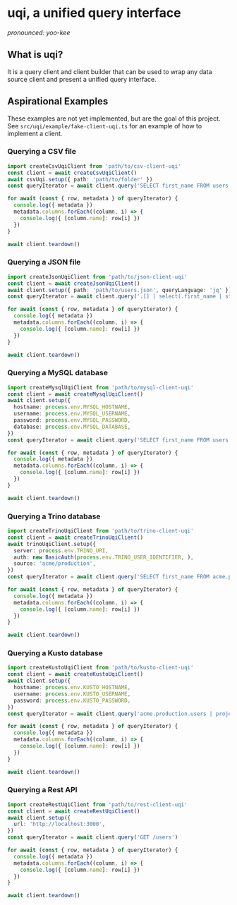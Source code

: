 # uqi, a unified query interface

_pronounced: yoo-kee_

## What is uqi?

It is a query client and client builder that can be used to wrap any data source client and present a unified query interface.

## Aspirational Examples

These examples are not yet implemented, but are the goal of this project. See `src/uqi/example/fake-client-uqi.ts` for an example of how to implement a client.

### Querying a CSV file

```typescript
import createCsvUqiClient from 'path/to/csv-client-uqi'
const client = await createCsvUqiClient()
await csvUqi.setup({ path: 'path/to/folder' })
const queryIterator = await client.query('SELECT first_name FROM users.csv')

for await (const { row, metadata } of queryIterator) {
  console.log({ metadata })
  metadata.columns.forEach((column, i) => {
    console.log({ [column.name]: row[i] })
  })
}

await client.teardown()
```

### Querying a JSON file

```typescript
import createJsonUqiClient from 'path/to/json-client-uqi'
const client = await createJsonUqiClient()
await client.setup({ path: 'path/to/users.json', queryLanguage: 'jq' })
const queryIterator = await client.query('.[] | select(.first_name | startswith("J")) | .first_name')

for await (const { row, metadata } of queryIterator) {
  console.log({ metadata })
  metadata.columns.forEach((column, i) => {
    console.log({ [column.name]: row[i] })
  })
}

await client.teardown()
```

### Querying a MySQL database

```typescript
import createMysqlUqiClient from 'path/to/mysql-client-uqi'
const client = await createMysqlUqiClient()
await client.setup({
  hostname: process.env.MYSQL_HOSTNAME,
  username: process.env.MYSQL_USERNAME,
  password: process.env.MYSQL_PASSWORD,
  database: process.env.MYSQL_DATABASE,
})
const queryIterator = await client.query('SELECT first_name FROM users')

for await (const { row, metadata } of queryIterator) {
  console.log({ metadata })
  metadata.columns.forEach((column, i) => {
    console.log({ [column.name]: row[i] })
  })
}

await client.teardown()
```

### Querying a Trino database

```typescript
import createTrinoUqiClient from 'path/to/trino-client-uqi'
const client = await createTrinoUqiClient()
await trinoUqiClient.setup({
  server: process.env.TRINO_URI,
  auth: new BasicAuth(process.env.TRINO_USER_IDENTIFIER, ),
  source: 'acme/production',
})
const queryIterator = await client.query('SELECT first_name FROM acme.production.users')

for await (const { row, metadata } of queryIterator) {
  console.log({ metadata })
  metadata.columns.forEach((column, i) => {
    console.log({ [column.name]: row[i] })
  })
}

await client.teardown()
```

### Querying a Kusto database

```typescript
import createKustoUqiClient from 'path/to/kusto-client-uqi'
const client = await createKustoUqiClient()
await client.setup({
  hostname: process.env.KUSTO_HOSTNAME,
  username: process.env.KUSTO_USERNAME,
  password: process.env.KUSTO_PASSWORD,
})
const queryIterator = await client.query('acme.production.users | project first_name')

for await (const { row, metadata } of queryIterator) {
  console.log({ metadata })
  metadata.columns.forEach((column, i) => {
    console.log({ [column.name]: row[i] })
  })
}

await client.teardown()
```

### Querying a Rest API

```typescript
import createRestUqiClient from 'path/to/rest-client-uqi'
const client = await createRestUqiClient()
await client.setup({
  url: 'http://localhost:3000',
})
const queryIterator = await client.query('GET /users')

for await (const { row, metadata } of queryIterator) {
  console.log({ metadata })
  metadata.columns.forEach((column, i) => {
    console.log({ [column.name]: row[i] })
  })
}

await client.teardown()
```
